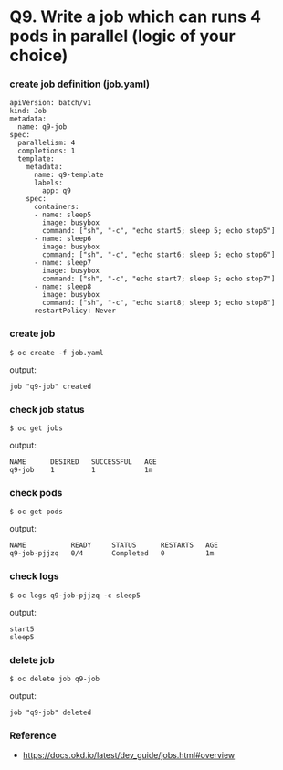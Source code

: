 # Q9. Write a job which can runs 4 pods in parallel (logic of your choice)

### create job definition (job.yaml)
```
apiVersion: batch/v1
kind: Job
metadata:
  name: q9-job
spec:
  parallelism: 4
  completions: 1
  template:
    metadata:
      name: q9-template
      labels:
        app: q9
    spec:
      containers:
      - name: sleep5
        image: busybox
        command: ["sh", "-c", "echo start5; sleep 5; echo stop5"]
      - name: sleep6
        image: busybox
        command: ["sh", "-c", "echo start6; sleep 5; echo stop6"]
      - name: sleep7
        image: busybox
        command: ["sh", "-c", "echo start7; sleep 5; echo stop7"]
      - name: sleep8
        image: busybox
        command: ["sh", "-c", "echo start8; sleep 5; echo stop8"]
      restartPolicy: Never
```

### create job
```
$ oc create -f job.yaml
```
output:
```
job "q9-job" created

```

### check job status
```
$ oc get jobs
```
output:
```
NAME      DESIRED   SUCCESSFUL   AGE
q9-job    1         1            1m
```

### check pods
```
$ oc get pods
```
output:
```
NAME           READY     STATUS      RESTARTS   AGE
q9-job-pjjzq   0/4       Completed   0          1m
```

### check logs
```
$ oc logs q9-job-pjjzq -c sleep5
```
output:
```
start5
sleep5
```

### delete job
```
$ oc delete job q9-job
```
output:
```
job "q9-job" deleted
```

### Reference

* https://docs.okd.io/latest/dev_guide/jobs.html#overview

